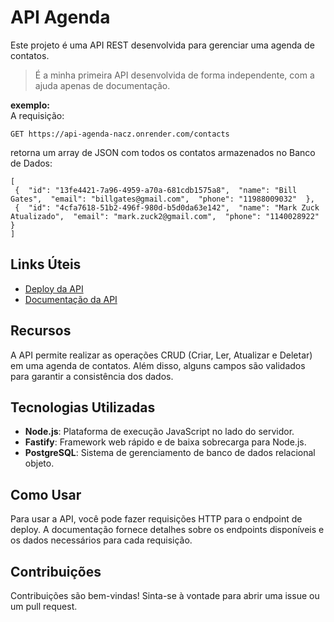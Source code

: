 # API Agenda

Este projeto é uma API REST desenvolvida para gerenciar uma agenda de contatos.

>  É a minha primeira API desenvolvida de forma independente, com a ajuda apenas de documentação.

__exemplo:__  
A requisição:

 ```GET https://api-agenda-nacz.onrender.com/contacts```
 
 retorna um array de JSON com todos os contatos armazenados no Banco de Dados:
 ```
[
  {  "id": "13fe4421-7a96-4959-a70a-681cdb1575a8",  "name": "Bill Gates",  "email": "billgates@gmail.com",  "phone": "11988009032"  },
  {  "id": "4cfa7618-51b2-496f-980d-b5d0da63e142",  "name": "Mark Zuck Atualizado",  "email": "mark.zuck2@gmail.com",  "phone": "1140028922"  }  
 ]
```
## Links Úteis

- [Deploy da  API](https://api-agenda-nacz.onrender.com)
- [Documentação da API](https://documenter.getpostman.com/view/34346396/2sA3Bn5Br8 )

## Recursos

A API permite realizar as operações CRUD (Criar, Ler, Atualizar e Deletar) em uma agenda de contatos. Além disso, alguns campos são validados para garantir a consistência dos dados.

## Tecnologias Utilizadas

- **Node.js**: Plataforma de execução JavaScript no lado do servidor.
- **Fastify**: Framework web rápido e de baixa sobrecarga para Node.js.
- **PostgreSQL**: Sistema de gerenciamento de banco de dados relacional objeto.

## Como Usar

Para usar a API, você pode fazer requisições HTTP para o endpoint de deploy. A documentação fornece detalhes sobre os endpoints disponíveis e os dados necessários para cada requisição.

## Contribuições

Contribuições são bem-vindas! Sinta-se à vontade para abrir uma issue ou um pull request.



